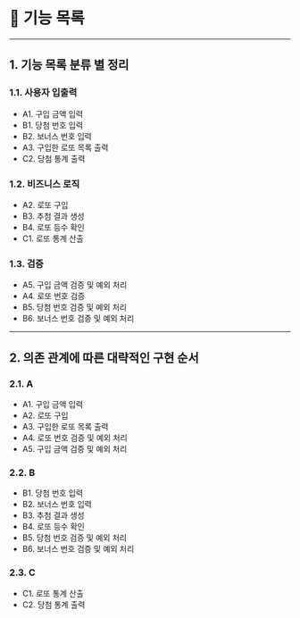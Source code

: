 # 📝 기능 목록

---

## 1. 기능 목록 분류 별 정리

### 1.1. 사용자 입출력
- A1. 구입 금액 입력
- B1. 당첨 번호 입력
- B2. 보너스 번호 입력
- A3. 구입한 로또 목록 출력
- C2. 당첨 통계 출력

### 1.2. 비즈니스 로직
- A2. 로또 구입
- B3. 추첨 결과 생성
- B4. 로또 등수 확인
- C1. 로또 통계 산출

### 1.3. 검증
- A5. 구입 금액 검증 및 예외 처리
- A4. 로또 번호 검증
- B5. 당첨 번호 검증 및 예외 처리
- B6. 보너스 번호 검증 및 예외 처리

---

## 2. 의존 관계에 따른 대략적인 구현 순서

### 2.1. A
- A1. 구입 금액 입력
- A2. 로또 구입
- A3. 구입한 로또 목록 출력
- A4. 로또 번호 검증 및 예외 처리
- A5. 구입 금액 검증 및 예외 처리

### 2.2. B
- B1. 당첨 번호 입력
- B2. 보너스 번호 입력
- B3. 추첨 결과 생성
- B4. 로또 등수 확인
- B5. 당첨 번호 검증 및 예외 처리
- B6. 보너스 번호 검증 및 예외 처리

### 2.3. C
- C1. 로또 통계 산출
- C2. 당첨 통계 출력